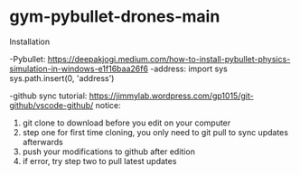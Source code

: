 # gym-pybullet-drones-main
Installation

-Pybullet: https://deepakjogi.medium.com/how-to-install-pybullet-physics-simulation-in-windows-e1f16baa26f6
-address:
import sys
sys.path.insert(0, 'address')

-github sync tutorial: https://jimmylab.wordpress.com/gp1015/git-github/vscode-github/
notice:
1. git clone to download before you edit on your computer
2. step one for first time cloning, you only need to git pull to sync updates afterwards
3. push your modifications to github after edition
4. if error, try step two to pull latest updates

